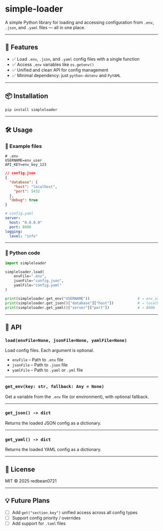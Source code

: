 # simple-loader

A simple Python library for loading and accessing configuration from `.env`, `.json`, and `.yaml` files — all in one place.

---

## 🌟 Features

- ✅ Load `.env`, `.json`, and `.yaml` config files with a single function
- ✅ Access `.env` variables like `os.getenv()`
- ✅ Unified and clean API for config management
- ✅ Minimal dependency: just `python-dotenv` and `PyYAML`

---

## 📦 Installation

```bash
pip install simpleloader
```

---

## 🛠 Usage

### 📁 Example files

```env
# .env
USERNAME=env_user
API_KEY=env_key_123
```

```json
// config.json
{
  "database": {
    "host": "localhost",
    "port": 5432
  },
  "debug": true
}
```

```yaml
# config.yaml
server:
  host: "0.0.0.0"
  port: 8000
logging:
  level: "info"
```

---

### 🧪 Python code

```python
import simpleloader

simpleloader.load(
    envFile=".env",
    jsonFile="config.json",
    yamlFile="config.yaml"
)

print(simpleloader.get_env("USERNAME"))                      # → env_user
print(simpleloader.get_json()["database"]["host"])           # → localhost
print(simpleloader.get_yaml()["server"]["port"])             # → 8000
```

---

## 📘 API

### `load(envFile=None, jsonFile=None, yamlFile=None)`

Load config files. Each argument is optional.

* `envFile` – Path to `.env` file
* `jsonFile` – Path to `.json` file
* `yamlFile` – Path to `.yaml` or `.yml` file

---

### `get_env(key: str, fallback: Any = None)`

Get a variable from the `.env` file (or environment), with optional fallback.

---

### `get_json() -> dict`

Returns the loaded JSON config as a dictionary.

---

### `get_yaml() -> dict`

Returns the loaded YAML config as a dictionary.

---

## 🧾 License

MIT © 2025 redbean0721

---

## 💡 Future Plans

* [ ] Add `get("section.key")` unified access across all config types
* [ ] Support config priority / overrides
* [ ] Add support for `.toml` files
